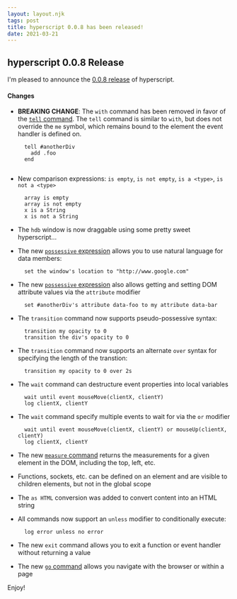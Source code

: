```yaml
---
layout: layout.njk
tags: post
title: hyperscript 0.0.8 has been released!
date: 2021-03-21
---
```


## hyperscript 0.0.8 Release

I'm pleased to announce the [0.0.8 release](https://unpkg.com/browse/hyperscript.org@0.0.8/) of hyperscript.

#### Changes

- **BREAKING CHANGE**: The `with` command has been removed in favor of the [`tell` command](/commands/tell). The `tell`
  command is similar to `with`, but does not override the `me` symbol, which remains bound to the element the event handler is
  defined on.

  ```
    tell #anotherDiv
      add .foo
    end
  ```

  ```

  ```

- New comparison expressions: `is empty`, `is not empty`, `is a <type>`, `is not a <type>`

  ```
    array is empty
    array is not empty
    x is a String
    x is not a String
  ```

- The `hdb` window is now draggable using some pretty sweet hyperscript...

- The new [`possessive` expression](/expressions/possessive) allows you to use natural language for data members:
  ```
    set the window's location to "http://www.google.com"
  ```
- The new [`possessive` expression](/expressions/possessive) also allows getting and setting DOM attribute values via
  the `attribute` modifier

  ```
    set #anotherDiv's attribute data-foo to my attribute data-bar
  ```

- The `transition` command now supports pseudo-possessive syntax:
  ```
    transition my opacity to 0
    transition the div's opacity to 0
  ```
- The `transition` command now supports an alternate `over` syntax for specifying the length of the transtion:

  ```
    transition my opacity to 0 over 2s
  ```

- The `wait` command can destructure event properties into local variables

  ```
    wait until event mouseMove(clientX, clientY)
    log clientX, clientY
  ```

- The `wait` command specify multiple events to wait for via the `or` modifier

  ```
    wait until event mouseMove(clientX, clientY) or mouseUp(clientX, clientY)
    log clientX, clientY
  ```

- The new [`measure` command](/commands/measure) returns the measurements for a given element in the DOM, including
  the top, left, etc.

- Functions, sockets, etc. can be defined on an element and are visible to children elements, but not in the global
  scope
- The `as HTML` conversion was added to convert content into an HTML string

- All commands now support an `unless` modifier to conditionally execute:

  ```
    log error unless no error
  ```

- The new `exit` command allows you to exit a function or event handler without returning a value

- The new [`go` command](/commands/go) allows you navigate with the browser or within a page

Enjoy!
